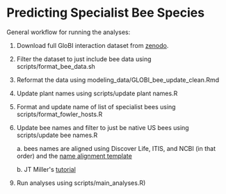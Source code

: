 # Predicting Specialist Bee Species

General workflow for running the analyses:

1. Download full GloBI interaction dataset from [zenodo](https://zenodo.org/record/7348355#.Y5owy-zMIcQ).
2. Filter the dataset to just include bee data using scripts/format_bee_data.sh
3. Reformat the data using modeling_data/GLOBI_bee_update_clean.Rmd
4. Update plant names using scripts/update plant names.R
5. Format and update name of list of specialist bees using scripts/format_fowler_hosts.R
6. Update bee names and filter to just be native US bees using scripts/update bee names.R 

   a. bees names are aligned using Discover Life, ITIS, and NCBI (in that order) and the [name alignment template](https://github.com/globalbioticinteractions/name-alignment-template)

    b. JT Miller's [tutorial](https://big-bee-network.github.io/name-alignment-workshop/04-name-alignment/index.html)


9) Run analyses using scripts/main_analyses.R)

